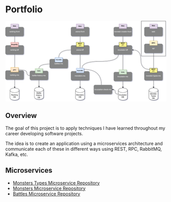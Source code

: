 # Portfolio

![Cover Image](./assets/images/portfolio.svg)

## Overview

The goal of this project is to apply techniques I have learned throughout my career developing software projects.

The idea is to create an application using a microservices architecture and communicate each of these in different ways using REST, RPC, RabbitMQ, Kafka, etc.

## Microservices

- [Monsters Types Microservice Repository](https://github.com/crisgarlez/portfolio-monster-types-ms)
- [Monsters Microservice Repository](https://github.com/crisgarlez/portfolio-monsters-ms)
- [Battles Microservice Repository](https://github.com/crisgarlez/portfolio-battles-ms)
